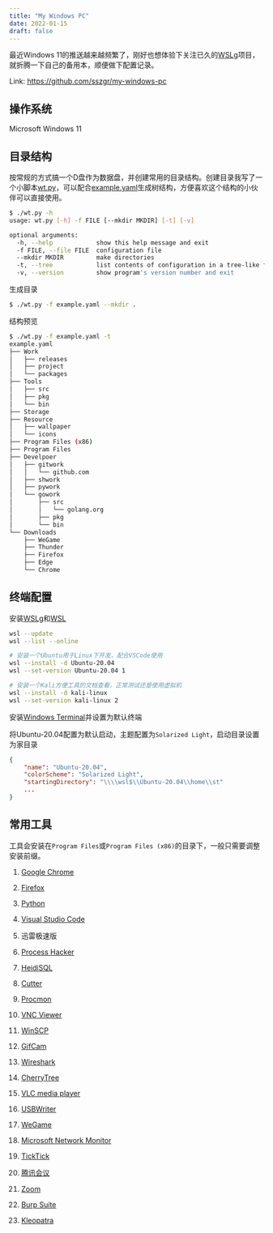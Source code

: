 ```yaml
---
title: "My Windows PC"
date: 2022-01-15
draft: false
---
```

最近Windows 11的推送越来越频繁了，刚好也想体验下关注已久的[WSLg](https://github.com/microsoft/wslg)项目，就折腾一下自己的备用本，顺便做下配置记录。

Link: https://github.com/sszgr/my-windows-pc

## 操作系统
Microsoft Windows 11

## 目录结构
按常规的方式搞一个D盘作为数据盘，并创建常用的目录结构。创建目录我写了一个小脚本[wt.py](https://github.com/sszgr/my-windows-pc/blob/main/wt.py)，可以配合[example.yaml](https://github.com/sszgr/my-windows-pc/blob/main/example.yaml)生成树结构，方便喜欢这个结构的小伙伴可以直接使用。

```bash
$ ./wt.py -h
usage: wt.py [-h] -f FILE [--mkdir MKDIR] [-t] [-v]

optional arguments:
  -h, --help            show this help message and exit
  -f FILE, --file FILE  configuration file
  --mkdir MKDIR         make directories
  -t, --tree            list contents of configuration in a tree-like format
  -v, --version         show program's version number and exit
```
生成目录
```bash 
$ ./wt.py -f example.yaml --mkdir .
```

结构预览
```bash
$ ./wt.py -f example.yaml -t
example.yaml
├── Work
│   ├── releases
│   ├── project
│   └── packages
├── Tools
│   ├── src
│   ├── pkg
│   └── bin
├── Storage
├── Resource
│   ├── wallpaper
│   └── icons
├── Program Files (x86)
├── Program Files
├── Develpoer
│   ├── gitwork
│   │   └── github.com
│   ├── shwork
│   ├── pywork
│   └── gowork
│       ├── src
│       │   └── golang.org
│       ├── pkg
│       └── bin
└── Downloads
    ├── WeGame
    ├── Thunder
    ├── Firefox
    ├── Edge
    └── Chrome
```

## 终端配置
安装[WSLg](https://github.com/microsoft/wslg)和[WSL](https://docs.microsoft.com/en-us/windows/wsl/install)
```sh
wsl --update
wsl --list --online

# 安装一个Ubuntu用于Linux下开发，配合VSCode使用
wsl --install -d Ubuntu-20.04
wsl --set-version Ubuntu-20.04 1

# 安装一个Kali方便工具的文档查看，正常测试还是使用虚拟机
wsl --install -d kali-linux
wsl --set-version kali-linux 2
```
安装[Windows Terminal](https://www.microsoft.com/store/productId/9N0DX20HK701)并设置为默认终端

将Ubuntu-20.04配置为默认启动，主题配置为`Solarized Light`，启动目录设置为家目录
```json
{
    "name": "Ubuntu-20.04",
    "colorScheme": "Solarized Light",
    "startingDirectory": "\\\\wsl$\\Ubuntu-20.04\\home\\st"
    ...
}
```

## 常用工具
工具会安装在`Program Files`或`Program Files (x86)`的目录下，一般只需要调整安装前缀。

1. [Google Chrome](https://www.google.com/chrome)

2. [Firefox](https://www.mozilla.org/)

3. [Python](https://www.python.org/)

4. [Visual Studio Code](https://code.visualstudio.com/)
    
5. 迅雷极速版

6. [Process Hacker](https://processhacker.sourceforge.io/) 

7. [HeidiSQL](https://www.heidisql.com/)

8. [Cutter](https://cutter.re/)

9.  [Procmon](https://docs.microsoft.com/en-us/sysinternals/downloads/procmon)

10. [VNC Viewer](https://www.realvnc.com/en/connect/download/viewer/)

11. [WinSCP](https://winscp.net/)

12. [GifCam](https://blog.bahraniapps.com/gifcam/)

13. [Wireshark](https://www.wireshark.org/)

14. [CherryTree](https://www.giuspen.com/cherrytree/)

15. [VLC media player](https://www.videolan.org/)

16. [USBWriter](https://sourceforge.net/projects/usbwriter/)

17. [WeGame](https://www.wegame.com.cn/)

18. [Microsoft Network Monitor](https://www.microsoft.com/en-us/download/4865)

19. [TickTick](https://ticktick.com/)

20. [腾讯会议](https://meeting.tencent.com/)

21. [Zoom](https://zoom.us/)

22. [Burp Suite](https://portswigger.net/burp)

23. [Kleopatra](https://www.gpg4win.org/)
